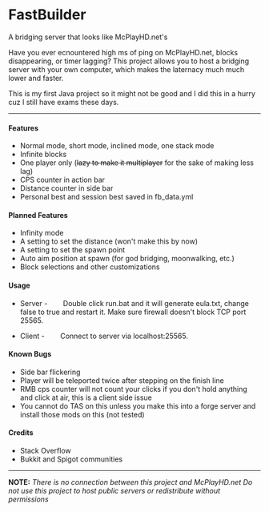 # FastBuilder
A bridging server that looks like McPlayHD.net's

Have you ever ecnountered high ms of ping on McPlayHD.net, blocks disappearing, or timer lagging? This project allows you to host a bridging server with your own computer, which makes the laternacy much much lower and faster.

This is my first Java project so it might not be good and I did this in a hurry cuz I still have exams these days.

------------

#### Features
* Normal mode, short mode, inclined mode, one stack mode
* Infinite blocks
* One player only
(~~lazy to make it multiplayer~~ for the sake of making less lag)
* CPS counter in action bar
* Distance counter in side bar
* Personal best and session best saved in fb_data.yml

#### Planned Features
* Infinity mode
* A setting to set the distance (won't make this by now)
* A setting to set the spawn point
* Auto aim position at spawn (for god bridging, moonwalking, etc.)
* Block selections and other customizations

#### Usage
* Server -
&nbsp;&nbsp;&nbsp;&nbsp;&nbsp;&nbsp;&nbsp;Double click run.bat and it will generate eula.txt, change false to true and restart it. Make sure firewall doesn't block TCP port 25565.

* Client -
&nbsp;&nbsp;&nbsp;&nbsp;&nbsp;&nbsp;&nbsp;Connect to server via localhost:25565.

#### Known Bugs
* Side bar flickering
* Player will be teleported twice after stepping on the finish line
* RMB cps counter will not count your clicks if you don't hold anything and click at air, this is a client side issue
* You cannot do TAS on this unless you make this into a forge server and install those mods on this (not tested)

#### Credits
* Stack Overflow
* Bukkit and Spigot communities

------------

**NOTE:**
*There is no connection between this project and McPlayHD.net*
*Do not use this project to host public servers or redistribute without permissions*
